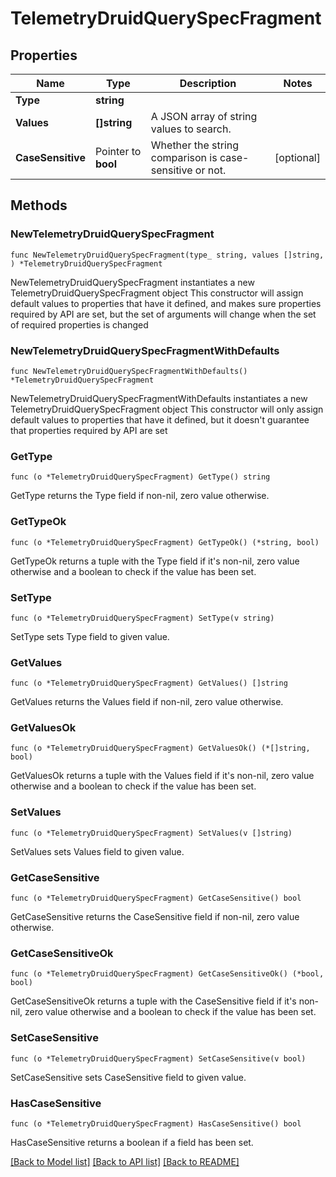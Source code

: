 # TelemetryDruidQuerySpecFragment

## Properties

Name | Type | Description | Notes
------------ | ------------- | ------------- | -------------
**Type** | **string** |  | 
**Values** | **[]string** | A JSON array of string values to search. | 
**CaseSensitive** | Pointer to **bool** | Whether the string comparison is case-sensitive or not. | [optional] 

## Methods

### NewTelemetryDruidQuerySpecFragment

`func NewTelemetryDruidQuerySpecFragment(type_ string, values []string, ) *TelemetryDruidQuerySpecFragment`

NewTelemetryDruidQuerySpecFragment instantiates a new TelemetryDruidQuerySpecFragment object
This constructor will assign default values to properties that have it defined,
and makes sure properties required by API are set, but the set of arguments
will change when the set of required properties is changed

### NewTelemetryDruidQuerySpecFragmentWithDefaults

`func NewTelemetryDruidQuerySpecFragmentWithDefaults() *TelemetryDruidQuerySpecFragment`

NewTelemetryDruidQuerySpecFragmentWithDefaults instantiates a new TelemetryDruidQuerySpecFragment object
This constructor will only assign default values to properties that have it defined,
but it doesn't guarantee that properties required by API are set

### GetType

`func (o *TelemetryDruidQuerySpecFragment) GetType() string`

GetType returns the Type field if non-nil, zero value otherwise.

### GetTypeOk

`func (o *TelemetryDruidQuerySpecFragment) GetTypeOk() (*string, bool)`

GetTypeOk returns a tuple with the Type field if it's non-nil, zero value otherwise
and a boolean to check if the value has been set.

### SetType

`func (o *TelemetryDruidQuerySpecFragment) SetType(v string)`

SetType sets Type field to given value.


### GetValues

`func (o *TelemetryDruidQuerySpecFragment) GetValues() []string`

GetValues returns the Values field if non-nil, zero value otherwise.

### GetValuesOk

`func (o *TelemetryDruidQuerySpecFragment) GetValuesOk() (*[]string, bool)`

GetValuesOk returns a tuple with the Values field if it's non-nil, zero value otherwise
and a boolean to check if the value has been set.

### SetValues

`func (o *TelemetryDruidQuerySpecFragment) SetValues(v []string)`

SetValues sets Values field to given value.


### GetCaseSensitive

`func (o *TelemetryDruidQuerySpecFragment) GetCaseSensitive() bool`

GetCaseSensitive returns the CaseSensitive field if non-nil, zero value otherwise.

### GetCaseSensitiveOk

`func (o *TelemetryDruidQuerySpecFragment) GetCaseSensitiveOk() (*bool, bool)`

GetCaseSensitiveOk returns a tuple with the CaseSensitive field if it's non-nil, zero value otherwise
and a boolean to check if the value has been set.

### SetCaseSensitive

`func (o *TelemetryDruidQuerySpecFragment) SetCaseSensitive(v bool)`

SetCaseSensitive sets CaseSensitive field to given value.

### HasCaseSensitive

`func (o *TelemetryDruidQuerySpecFragment) HasCaseSensitive() bool`

HasCaseSensitive returns a boolean if a field has been set.


[[Back to Model list]](../README.md#documentation-for-models) [[Back to API list]](../README.md#documentation-for-api-endpoints) [[Back to README]](../README.md)


